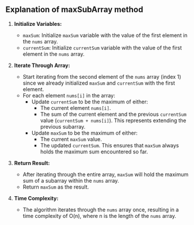 ## Explanation of maxSubArray method

1. **Initialize Variables:**
    - `maxSum`: Initialize `maxSum` variable with the value of the first element in the `nums` array.
    - `currentSum`: Initialize `currentSum` variable with the value of the first element in the `nums` array.

2. **Iterate Through Array:**
    - Start iterating from the second element of the `nums` array (index 1) since we already initialized `maxSum` and `currentSum` with the first element.
    - For each element `nums[i]` in the array:
        - Update `currentSum` to be the maximum of either:
            - The current element `nums[i]`.
            - The sum of the current element and the previous `currentSum` value (`currentSum + nums[i]`). This represents extending the previous subarray.
        - Update `maxSum` to be the maximum of either:
            - The current `maxSum` value.
            - The updated `currentSum`. This ensures that `maxSum` always holds the maximum sum encountered so far.

3. **Return Result:**
    - After iterating through the entire array, `maxSum` will hold the maximum sum of a subarray within the `nums` array.
    - Return `maxSum` as the result.

4. **Time Complexity:**
    - The algorithm iterates through the `nums` array once, resulting in a time complexity of O(n), where n is the length of the `nums` array.
